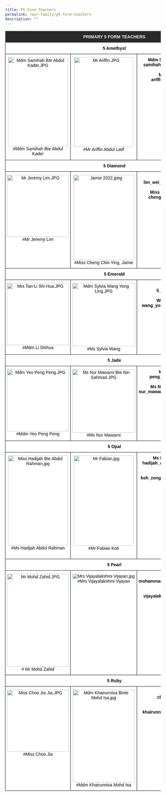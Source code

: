 ```yaml
---
title: P5 Form Teachers
permalink: /our-family/p5-form-teachers
description: ""
---
```

<style type="text/css">
.tg  {border-collapse:collapse;border-spacing:0;}
.tg td{border-color:black;border-style:solid;border-width:1px;font-family:Arial, sans-serif;font-size:14px;
  overflow:hidden;padding:10px 5px;word-break:normal;}
.tg th{border-color:black;border-style:solid;border-width:1px;font-family:Arial, sans-serif;font-size:14px;
  font-weight:normal;overflow:hidden;padding:10px 5px;word-break:normal;}
.tg .tg-8zvm{background-color:#2A2A2A;border-color:inherit;color:#EEE;font-weight:bold;text-align:center;vertical-align:middle}
.tg .tg-qn16{background-color:#FFF;color:#050505;font-weight:bold;text-align:center;vertical-align:top}
.tg .tg-v9jf{background-color:#FFF;color:#050505;text-align:center;vertical-align:top}
</style>
<table class="tg">
<thead>
  <tr>
    <th class="tg-8zvm" colspan="3"><span style="color:#EEE;background-color:#2A2A2A">PRIMARY 5 FORM TEACHERS</span></th>
  </tr>
</thead>
<tbody>
  <tr>
    <td class="tg-qn16" colspan="3"> 5 Amethyst</td>
  </tr>
  <tr>
    <td class="tg-v9jf"><img src="https://punggolviewpri.moe.edu.sg/qql/slot/u315/Our%20Family/Staff/Mdm%20Samihah%20Bte%20Abdul%20Kader.JPG" alt="Mdm Samihah Bte Abdul Kader.JPG" width="194" height="287">#Mdm Samihah Bte Abdul Kader<br></td>
    <td class="tg-v9jf"><img src="https://punggolviewpri.moe.edu.sg/qql/slot/u315/Our%20Family/Staff/Mr%20Ariffin.JPG" alt="Mr Ariffin.JPG" width="192" height="289">#Mr Ariffin Abdul Latif<br><br></td>
    <td class="tg-qn16"> Mdm Samihah Bte Abdul Kader<br>samihah_abdul_kader@moe.edu.sg<br><br>Mr Ariffin Abdul Latif<br>ariffin_ab_latif@moe.edu.sg</td>
  </tr>
  <tr>
    <td class="tg-qn16" colspan="3">   5 Diamond  </td>
  </tr>
  <tr>
    <td class="tg-v9jf"><img src="https://punggolviewpri.moe.edu.sg/qql/slot/u315/Our%20Family/Staff/Mr%20Jeremy%20Lim.JPG" alt="Mr Jeremy Lim.JPG" width="200">#Mr Jeremy Lim <br><br></td>
    <td class="tg-v9jf"><img src="https://punggolviewpri.moe.edu.sg/qql/slot/u315/Our%20Family/Staff/Jamie%202022.jpeg" alt="Jamie 2022.jpeg" width="197" height="275">#Miss Cheng Chin Ying, Jamie </td>
    <td class="tg-qn16">Mr Jeremy Lim<br>lim_wei_peng_jeremy@moe.edu.sg<br><br>Miss Cheng Chin Ying, Jamie<br>cheng_chin_ying@moe.edu.sg </td>
  </tr>
  <tr>
    <td class="tg-qn16" colspan="3">   5 Emerald  </td>
  </tr>
  <tr>
    <td class="tg-v9jf"><img src="https://punggolviewpri.moe.edu.sg/qql/slot/u315/Our%20Family/Staff/Mrs%20Tan-Li%20Shi%20Hua.JPG" alt="Mrs Tan-Li Shi Hua.JPG" width="200">#Mdm Li Shihua<br></td>
    <td class="tg-v9jf"><img src="https://punggolviewpri.moe.edu.sg/qql/slot/u315/Our%20Family/Key%20Personnel/2018/Mdm%20Sylvia%20Wang%20Yong%20Ling.JPG" alt="Mdm Sylvia Wang Yong Ling.JPG" width="204">#Ms Sylvia Wang</td>
    <td class="tg-qn16">Mdm Li Shihua<br>li_shihua@moe.edu.sg<br><br>Wang Yong Ling Sylvia<br>wang_yong_ling_sylvia@moe.edu.sg </td>
  </tr>
  <tr>
    <td class="tg-qn16" colspan="3">  5 Jade   </td>
  </tr>
  <tr>
    <td class="tg-v9jf"><img src="https://punggolviewpri.moe.edu.sg/qql/slot/u315/Our%20Family/Staff/Mdm%20Yeo%20Peng%20Peng.JPG" alt="Mdm Yeo Peng Peng.JPG" width="200">#Mdm Yeo Peng Peng<br></td>
    <td class="tg-v9jf"><img src="https://punggolviewpri.moe.edu.sg/qql/slot/u315/Our%20Family/Staff/Ms%20Nur%20Mawarni%20%20Bte%20Nin%20Sahmad.JPG" alt="Ms Nur Mawarni  Bte Nin Sahmad.JPG" width="204">#Ms Nur Mawarni </td>
    <td class="tg-qn16">Mdm Yeo Peng Peng<br>peng_peng_yeo@moe.edu.sg<br><br>Ms Nur Mawarni Nin Sahmad<br>nur_mawarni_nin_sahmad@moe.edu.sg </td>
  </tr>
  <tr>
    <td class="tg-qn16" colspan="3">  5 Opal   </td>
  </tr>
  <tr>
    <td class="tg-v9jf"><img src="https://punggolviewpri.moe.edu.sg/qql/slot/u315/Our%20Family/Staff/Miss%20Hadijah%20Bte%20Abdul%20Rahman.jpg" alt="Miss Hadijah Bte Abdul Rahman.jpg" width="194" height="290">#Ms Hadijah Abdul Rahman<br></td>
    <td class="tg-v9jf"><img src="https://punggolviewpri.moe.edu.sg/qql/slot/u315/Our%20Family/Staff/Mr%20Fabian.jpg" alt="Mr Fabian.jpg" width="194" height="291">#Mr Fabian Koh<br><br></td>
    <td class="tg-qn16">Ms Hadijah Abdul Rahman<br>hadijah_abdul_rahman@moe.edu.sg<br><br>Mr Fabian Koh<br>koh_zong_cheng_fabian@moe.edu.sg </td>
  </tr>
  <tr>
    <td class="tg-qn16" colspan="3">  5 Pearl   </td>
  </tr>
  <tr>
    <td class="tg-v9jf"><img src="https://punggolviewpri.moe.edu.sg/qql/slot/u315/Our%20Family/Staff/2018/Mr%20Mohd%20Zahid.JPG" alt="Mr Mohd Zahid.JPG" width="200" height="300"># Mr Mohd Zahid</td>
    <td class="tg-v9jf"><img src="https://punggolviewpri.moe.edu.sg/qql/slot/u315/Our%20Family/Staff/MTL/2017/Mrs%20Vijayalakshmi%20Vijayan.jpg" alt="Mrs Vijayalakshmi Vijayan.jpg">#Mrs Vijayalakshmi Vijayan </td>
    <td class="tg-qn16">Mr Mohd Zahid<br>mohammad_zahid_rohmat@moe.edu.sg<br><br>Mrs Vijayalakshmi<br>vijayalakshmi_vijayan@moe.edu.sg </td>
  </tr>
  <tr>
    <td class="tg-qn16" colspan="3">   5 Ruby  </td>
  </tr>
  <tr>
    <td class="tg-v9jf"><img src="https://punggolviewpri.moe.edu.sg/qql/slot/u315/Our%20Family/Staff/Miss%20Choo%20Jia%20Jia.JPG" alt="Miss Choo Jia Jia.JPG" width="200">#Miss Choo Jia <br><br></td>
    <td class="tg-v9jf"><img src="https://punggolviewpri.moe.edu.sg/qql/slot/u315/Our%20Family/Staff/Mdm%20Khairunnisa%20Binte%20Mohd%20Isa.jpg" alt="Mdm Khairunnisa Binte Mohd Isa.jpg" width="200" height="299">#Mdm Khairunnisa Mohd Isa </td>
    <td class="tg-qn16">Miss Choo Jia<br>choo_jia@moe.edu.sg<br><br> Mdm Khairunnisa<br>khairunnisa_mohd_isa@moe.edu.sg</td>
  </tr>
</tbody>
</table>